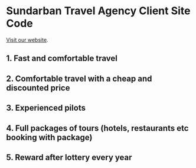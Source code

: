 # Sundarban Travel Agency Client Site Code

[Visit our website](https://sundarban-travel-agency.web.app/).

## 1. Fast and comfortable travel

## 2. Comfortable travel with a cheap and discounted price

## 3. Experienced pilots 

## 4. Full packages of tours (hotels, restaurants etc booking with package)

## 5. Reward after lottery every year